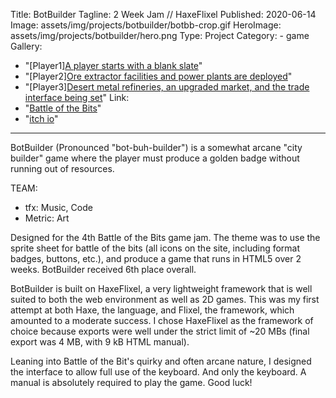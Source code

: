 ﻿Title: BotBuilder
Tagline: 2 Week Jam // HaxeFlixel
Published: 2020-06-14
Image: assets/img/projects/botbuilder/botbb-crop.gif
HeroImage: assets/img/projects/botbuilder/hero.png
Type: Project
Category: 
	- game
Gallery:
  - "[Player1][A player starts with a blank slate](assets/img/projects/botbuilder/botbb.gif)"
  - "[Player2][Ore extractor facilities and power plants are deployed](assets/img/projects/botbuilder/buildMode.png)"
  - "[Player3][Desert metal refineries, an upgraded market, and the trade interface being set](assets/img/projects/botbuilder/marketMode.png)"
Link:
  - "[Battle of the Bits](https://battleofthebits.org/arena/Entry/BotBuilder/35912/)"
  - "[itch io](https://metriczero.itch.io/lute-this)"
---
BotBuilder (Pronounced "bot-buh-builder") is a somewhat arcane "city builder" game where the player must produce a golden badge without running out of resources.

TEAM:
- tfx: Music, Code
- Metric: Art

Designed for the 4th Battle of the Bits game jam.  The theme was to use the sprite sheet for battle of the bits (all icons on the site, including format badges, buttons, etc.), and produce a game that runs in HTML5 over 2 weeks.  BotBuilder received 6th place overall.

BotBuilder is built on HaxeFlixel, a very lightweight framework that is well suited to both the web environment as well as 2D games.  This was my first attempt at both Haxe, the language, and Flixel, the framework, which amounted to a moderate success.  I chose HaxeFlixel as the framework of choice because exports were well under the strict limit of ~20 MBs (final export was 4 MB, with 9 kB HTML manual).

Leaning into Battle of the Bit's quirky and often arcane nature, I designed the interface to allow full use of the keyboard.  And only the keyboard.  A manual is absolutely required to play the game.  Good luck!
